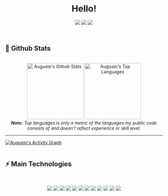 <h1 align="center">
  Hello!
</h1>

<p align="center">   
  <a href="mailto:carmolim@gmail.com" target="_blank"><img src="https://img.shields.io/badge/-Email-0D1117?style=for-the-badge&logo=gmail&logoColor=00B9EC"></a>
  <a href="https://www.linkedin.com/in/augsutocarmo" target="_blank"><img src="https://img.shields.io/badge/-LinkedIn-0D1117?style=for-the-badge&logo=linkedin&logoColor=00B9EC"></a> 
  <a href="https://www.instagram.com/codingvisuals" target="_blank"><img src="https://img.shields.io/badge/-Instagram-0D1117?style=for-the-badge&logo=instagram&logoColor=00B9EC"></a>
</p>

<br/>


<h2>📃 Github Stats</h2>

<br/>

<div>
  
  <div align="center">
    <img alt="Augusto's Github Stats" src="https://github-readme-stats.vercel.app/api?username=carmolim&show_icons=true&include_all_commits=true&count_private=true&theme=react&hide_border=true&bg_color=0D1117&title_color=00B9EC&icon_color=00B9EC" height="180"/>
    <img alt="Augusto's Top Languages" src="https://github-readme-stats.vercel.app/api/top-langs/?username=carmolim&langs_count=10&layout=compact&theme=react&hide_border=true&bg_color=0D1117&title_color=00B9EC&icon_color=00B9EC" height="180"/>
    <br/>
    <i><b>Note:</b> Top languages is only a metric of the languages my public code consists of and doesn't reflect experience or skill level.</i>
  </div>

  <hr/>

  <div>
    <a href="#"><img alt="Augusto's Activity Graph" src="https://activity-graph.herokuapp.com/graph?username=carmolim&custom_title=Augusto%20Carmo's%20Contribution%20Graph&bg_color=0D1117&color=00B9EC&line=FFFFFF&point=00B9EC&hide_border=true" /></a>
  <div> 

</div>

<br/>

<h2>⚡ Main Technologies</h2>

<br/>

<p align="center">
  <a href="#"><img src="https://img.shields.io/badge/-JavaScript-0D1117?style=flat-square&logo=javascript&logoColor=00B9EC"></a>
  <a href="#"><img src="https://img.shields.io/badge/-HTML5-0D1117?style=flat-square&logo=html5&logoColor=00B9EC"></a>
  <a href="#"><img src="https://img.shields.io/badge/-CSS3-0D1117?style=flat-square&logo=css3&logoColor=00B9EC"></a>
  <a href="#"><img src="https://img.shields.io/badge/-Git-0D1117?style=flat-square&logo=git&logoColor=00B9EC"></a>
  <a href="#"><img src="https://img.shields.io/badge/Markdown-%230D1117.svg?style=flat-square&logo=markdown&logoColor=00B9EC"></a>
  <a href="#"><img src="https://img.shields.io/badge/-MySQL-0D1117?style=flat-square&logo=mysql&logoColor=00B9EC"></a>
  <a href="#"><img src="https://img.shields.io/badge/-Docker-0D1117?style=flat-square&logo=docker&logoColor=00B9EC"></a>
  <a href="#"><img src="https://img.shields.io/badge/GitHub%20Pages-%230D1117.svg?style=flat-square&logo=github&logoColor=00B9EC"></a>
  <a href="#"><img src="https://img.shields.io/badge/-Digital%20Ocean-0D1117?style=flat-square&logo=digitalocean&logoColor=00B9EC"></a>
  <a href="#"><img src="https://img.shields.io/badge/-GitHub-0D1117?style=flat-square&logo=github&logoColor=00B9EC"></a>
  <a href="#"><img src="https://img.shields.io/badge/-Arduino-0D1117?style=flat-square&logo=Arduino&logoColor=00B9EC"></a>
  <a href="#"><img src="https://img.shields.io/badge/-Raspberry%20Pi-0D1117?style=flat-square&logo=Raspberry-Pi&logoColor=00B9EC"></a>
</p>
